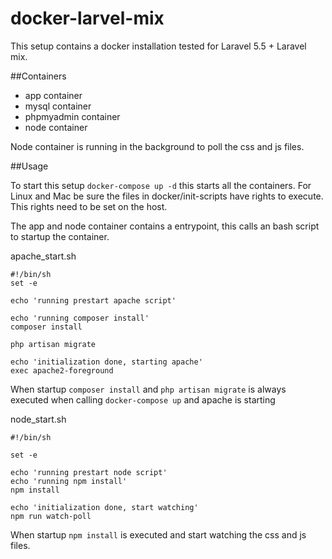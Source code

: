 # docker-larvel-mix
This setup contains a docker installation tested for Laravel 5.5 + Laravel mix.

##Containers

- app container
- mysql container
- phpmyadmin container
- node container


Node container is running in the background to poll the css and js files.

##Usage

To start this setup `docker-compose up -d` this starts all the containers. For Linux and Mac be sure the files in docker/init-scripts have rights to execute. This rights need to be set on the host.

The app and node container contains a entrypoint, this calls an bash script to startup the container.

apache_start.sh

	#!/bin/sh
	set -e

	echo 'running prestart apache script'
	
	echo 'running composer install'
	composer install
	
	php artisan migrate
	
	echo 'initialization done, starting apache'
	exec apache2-foreground

When startup `composer install` and `php artisan migrate`  is always executed when calling `docker-compose up` and apache is starting

node_start.sh

	#!/bin/sh

	set -e
	
	echo 'running prestart node script'
	echo 'running npm install'
	npm install
	
	echo 'initialization done, start watching'
	npm run watch-poll

When startup `npm install` is executed and start watching the css and js files.
